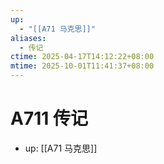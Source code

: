 ```yaml
---
up:
  - "[[A71 马克思]]"
aliases:
  - 传记
ctime: 2025-04-17T14:12:22+08:00
mtime: 2025-10-01T11:41:37+08:00
---
```


# A711 传记

- up: [[A71 马克思]]
